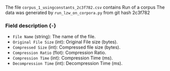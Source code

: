 The file `corpus_1_usingconstants_2c3f782.csv` contains Run of a corpus
The data was generated by `run_lzw_on_corpora.py` from git hash 2c3f782


### Field description {-}

  * `File Name` (string): The name of the file.
  * `Original File Size` (int): Original File size (bytes).
  * `Compressed Size` (int): Compressed file size (bytes).
  * `Compression Ratio` (flot): Compression Ratio.
  * `Compression Time` (int): Compression Time (ms).
  * `Decompression Time` (int): Decompression Time (ms).
